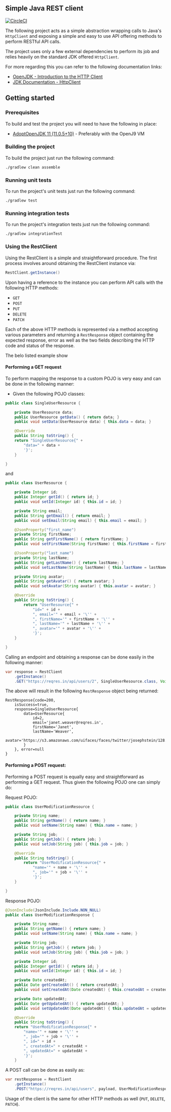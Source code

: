 ## Simple Java REST client

[![CircleCI](https://circleci.com/gh/Kortex/simple-rest-client.svg?style=svg)](https://circleci.com/gh/Kortex/simple-rest-client)

The following project acts as a simple abstraction wrapping calls to Java's `HttpClient` and exposing a simple and easy
to use API offering methods to perform RESTful API calls.

The project uses only a few external dependencies to perform its job and relies heavily on the standard JDK offered `HttpClient`.

For more regarding this you can refer to the following documentation links:

* [OpenJDK - Introduction to the HTTP Client](https://openjdk.java.net/groups/net/httpclient/intro.html)
* [JDK Documentation - HttpClient](https://docs.oracle.com/en/java/javase/11/docs/api/java.net.http/java/net/http/HttpClient.html)

## Getting started

### Prerequisites

To build and test the project you will need to have the following in place:

* [AdoptOpenJDK 11 (11.0.5+10)](https://adoptopenjdk.net/?variant=openjdk11&jvmVariant=openj9) - Preferably with the OpenJ9 VM

### Building the project

To build the project just run the following command:

```shell script
./gradlew clean assemble
```

### Running unit tests

To run the project's unit tests just run the following command:

```shell script
./gradlew test 
```

### Running integration tests

To run the project's integration tests just run the following command:

```shell script
./gradlew integrationTest
```

### Using the RestClient

Using the RestClient is a simple and straightforward procedure. The first process involves around obtaining the RestClient instance
via:

```java
RestClient.getInstance()
```

Upon having a reference to the instance you can perform API calls with the following HTTP methods:

* `GET`
* `POST`
* `PUT`
* `DELETE`
* `PATCH`

Each of the above HTTP methods is represented via a method accepting various parameters and returning a `RestResponse` object
containing the expected response, error as well as the two fields describing the HTTP code and status of the response.

The belo listed example show 

#### Performing a GET request

To perform mapping the response to a custom POJO is very easy and can be done in the following manner:

* Given the following POJO classes:

```java
public class SingleUserResource {

    private UserResource data;
    public UserResource getData() { return data; }
    public void setData(UserResource data) { this.data = data; }

    @Override
    public String toString() {
	return "SingleUserResource{" +
	    "data=" + data +
	    '}';
    }

}
```

and

```java
public class UserResource {

    private Integer id;
    public Integer getId() { return id; }
    public void setId(Integer id) { this.id = id; }

    private String email;
    public String getEmail() { return email; }
    public void setEmail(String email) { this.email = email; }

    @JsonProperty("first_name")
    private String firstName;
    public String getFirstName() { return firstName; }
    public void setFirstName(String firstName) { this.firstName = firstName; }

    @JsonProperty("last_name")
    private String lastName;
    public String getLastName() { return lastName; }
    public void setLastName(String lastName) { this.lastName = lastName; }

    private String avatar;
    public String getAvatar() { return avatar; }
    public void setAvatar(String avatar) { this.avatar = avatar; }

    @Override
    public String toString() {
        return "UserResource{" +
            "id=" + id +
            ", email='" + email + '\'' +
            ", firstName='" + firstName + '\'' +
            ", lastName='" + lastName + '\'' +
            ", avatar='" + avatar + '\'' +
            '}';
    }

}
```

Calling an endpoint and obtaining a response can be done easily in the following manner:

```java
var response = RestClient
    .getInstance()
    .GET("https://reqres.in/api/users/2", SingleUserResource.class, Void.class, Collections.emptyMap());
```

The above will result in the following `RestResponse` object being returned:

```text
RestResponse{code=200, 
    isSuccess=true, 
    response=SingleUserResource{
        data=UserResource{
            id=2, 
            email='janet.weaver@reqres.in', 
            firstName='Janet', 
            lastName='Weaver', 
             avatar='https://s3.amazonaws.com/uifaces/faces/twitter/josephstein/128.jpg'
        }
    }, error=null
}
```

#### Performing a POST request:

Performing a POST request is equally easy and straightforward as performing a GET request. Thus given the following POJO one can
simply do:

Request POJO:

```java
public class UserModificationResource {

    private String name;
    public String getName() { return name; }
    public void setName(String name) { this.name = name; }

    private String job;
    public String getJob() { return job; }
    public void setJob(String job) { this.job = job; }

    @Override
    public String toString() {
        return "UserModificationResource{" +
            "name='" + name + '\'' +
            ", job='" + job + '\'' +
            '}';
    }

}
```
Response POJO:

```java
@JsonInclude(JsonInclude.Include.NON_NULL)
public class UserModificationResponse {

    private String name;
    public String getName() { return name; }
    public void setName(String name) { this.name = name; }

    private String job;
    public String getJob() { return job; }
    public void setJob(String job) { this.job = job; }

    private Integer id;
    public Integer getId() { return id; }
    public void setId(Integer id) { this.id = id; }

    private Date createdAt;
    public Date getCreatedAt() { return createdAt; }
    public void setCreatedAt(Date createdAt) { this.createdAt = createdAt; }

    private Date updatedAt;
    public Date getUpdatedAt() { return updatedAt; }
    public void setUpdatedAt(Date updatedAt) { this.updatedAt = updatedAt; }

    @Override
    public String toString() {
	return "UserModificationResponse{" +
	    "name='" + name + '\'' +
	    ", job='" + job + '\'' +
	    ", id=" + id +
	    ", createdAt=" + createdAt +
	    ", updatedAt=" + updatedAt +
	    '}';
    }


```

A POST call can be done as easily as:

```java
var restResponse = RestClient
    .getInstance()
    .POST("https://reqres.in/api/users", payload, UserModificationResponse.class, Void.class, Collections.emptyMap());
```

Usage of the client is the same for other HTTP methods as well (`PUT`, `DELETE`, `PATCH`).